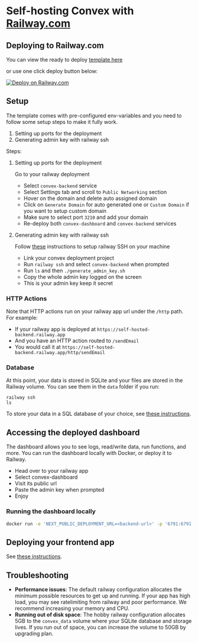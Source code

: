 # Self-hosting Convex with [Railway.com](https://railway.com/)

## Deploying to Railway.com

You can view the ready to deploy [template here](https://railway.com/template/OKpPqB?referralCode=OAdiMp)

or use one click deploy button below:

[![Deploy on Railway.com](https://railway.com/button.svg)](https://railway.com/template/OKpPqB?referralCode=OAdiMp)

## Setup

The template comes with pre-configured env-variables and you need to follow some setup steps to make it fully work.

1. Setting up ports for the deployment
2. Generating admin key with railway ssh

Steps:

1. Setting up ports for the deployment

   Go to your railway deployment

   - Select `convex-backend` service
   - Select Settings tab and scroll to `Public Networking` section
   - Hover on the domain and delete auto assigned domain
   - Click on `Generate Domain` for auto generated one or `Custom Domain` if you want to setup custom domain
   - Make sure to select port `3210` and add your domain
   - Re-deploy both `convex-dashboard` and `convex-backend` services

2. Generating admin key with railway ssh

   Follow [these](https://blog.railway.com/p/ssh#how-to-ssh-on-railway) instructions to setup railway SSH on your machine

   - Link your convex deployment project
   - Run `railway ssh` and select `convex-backend` when prompted
   - Run `ls` and then `./generate_admin_key.sh`
   - Copy the whole admin key logged on the screen
   - This is your admin key keep it secret

### HTTP Actions

Note that HTTP actions run on your railway app url under the `/http` path. For
example:

- If your railway app is deployed at `https://self-hosted-backend.railway.app`
- And you have an HTTP action routed to `/sendEmail`
- You would call it at `https://self-hosted-backend.railway.app/http/sendEmail`

### Database

At this point, your data is stored in SQLite and your files are stored in the
Railway volume. You can see them in the `data` folder if you run:

```
railway ssh
ls
```

To store your data in a SQL database of your choice, see
[these instructions](https://github.com/get-convex/convex-backend/tree/main/self-hosted/README.md#running-the-database-on-postgres--or-mysql).

## Accessing the deployed dashboard

The dashboard allows you to see logs, read/write data, run functions, and more.
You can run the dashboard locally with Docker, or deploy it to Railway.

- Head over to your railway app
- Select convex-dashboard
- Visit its public url
- Paste the admin key when prompted
- Enjoy

### Running the dashboard locally

```sh
docker run -e 'NEXT_PUBLIC_DEPLOYMENT_URL=<backend-url>' -p '6791:6791' 'ghcr.io/get-convex/convex-dashboard:latest'
```

## Deploying your frontend app

See
[these instructions](https://github.com/get-convex/convex-backend/tree/main/self-hosted/README.md#deploying-your-frontend-app).

## Troubleshooting

- **Performance issues**: The default railway configuration allocates the minimum
  possible resources to get up and running. If your app has high load, you may
  see ratelimiting from railway and poor performance. We recommend increasing your
  memory and CPU.
- **Running out of disk space**: The hobby railway configuration allocates 5GB to
  the `convex_data` volume where your SQLite database and storage lives. If you
  run out of space, you can increase the volume to 50GB by upgrading plan.
